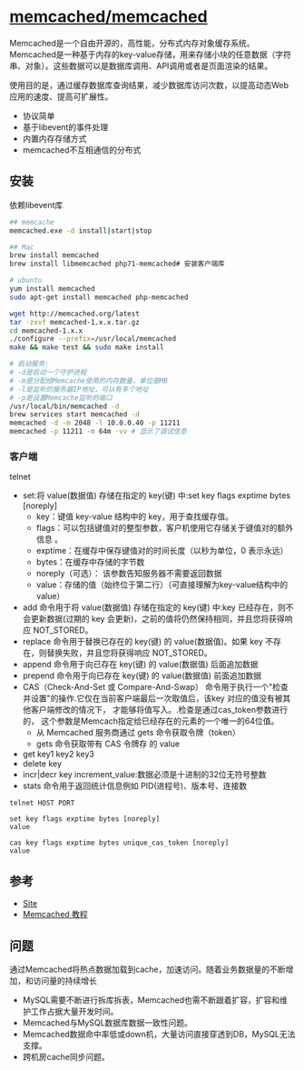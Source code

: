 # [memcached/memcached](https://github.com/memcached/memcached)

Memcached是一个自由开源的，高性能，分布式内存对象缓存系统。Memcached是一种基于内存的key-value存储，用来存储小块的任意数据（字符串、对象）。这些数据可以是数据库调用、API调用或者是页面渲染的结果。

使用目的是，通过缓存数据库查询结果，减少数据库访问次数，以提高动态Web应用的速度、提高可扩展性。

* 协议简单
* 基于libevent的事件处理
* 内置内存存储方式
* memcached不互相通信的分布式

## 安装

依赖libevent库

```sh
## memcache
memcached.exe -d install|start|stop

## Mac
brew install memcached
brew install libmemcached php71-memcached# 安装客户端库

# ubuntu
yum install memcached
sudo apt-get install memcached php-memcached

wget http://memcached.org/latest
tar -zxvf memcached-1.x.x.tar.gz
cd memcached-1.x.x
./configure --prefix=/usr/local/memcached
make && make test && sudo make install

# 启动服务:
# -d是启动一个守护进程
# -m是分配给Memcache使用的内存数量，单位是MB
# -l是监听的服务器IP地址，可以有多个地址
# -p是设置Memcache监听的端口
/usr/local/bin/memcached -d
brew services start memcached -d
memcached -d -m 2048 -l 10.0.0.40 -p 11211
memcached -p 11211 -m 64m -vv # 显示了调试信息
```

### 客户端

telnet
* set:将 value(数据值) 存储在指定的 key(键) 中:set key flags exptime bytes [noreply]
    - key：键值 key-value 结构中的 key，用于查找缓存值。
    - flags：可以包括键值对的整型参数，客户机使用它存储关于键值对的额外信息 。
    - exptime：在缓存中保存键值对的时间长度（以秒为单位，0 表示永远）
    - bytes：在缓存中存储的字节数
    - noreply（可选）： 该参数告知服务器不需要返回数据
    - value：存储的值（始终位于第二行）（可直接理解为key-value结构中的value）
* add 命令用于将 value(数据值) 存储在指定的 key(键) 中:key 已经存在，则不会更新数据(过期的 key 会更新)，之前的值将仍然保持相同，并且您将获得响应 NOT_STORED。
* replace 命令用于替换已存在的 key(键) 的 value(数据值)。如果 key 不存在，则替换失败，并且您将获得响应 NOT_STORED。
* append 命令用于向已存在 key(键) 的 value(数据值) 后面追加数据
* prepend 命令用于向已存在 key(键) 的 value(数据值) 前面追加数据
* CAS（Check-And-Set 或 Compare-And-Swap） 命令用于执行一个"检查并设置"的操作.它仅在当前客户端最后一次取值后，该key 对应的值没有被其他客户端修改的情况下， 才能够将值写入。.检查是通过cas_token参数进行的， 这个参数是Memcach指定给已经存在的元素的一个唯一的64位值。
    - 从 Memcached 服务商通过 gets 命令获取令牌（token）
    - gets 命令获取带有 CAS 令牌存 的 value
* get key1 key2 key3
* delete key
* incr|decr key increment_value:数据必须是十进制的32位无符号整数
* stats 命令用于返回统计信息例如 PID(进程号)、版本号、连接数

```
telnet HOST PORT

set key flags exptime bytes [noreply]
value

cas key flags exptime bytes unique_cas_token [noreply]
value
```

## 参考

* [Site](https://memcached.org)
* [Memcached 教程](http://www.runoob.com/memcached/memcached-tutorial.html)

## 问题

通过Memcached将热点数据加载到cache，加速访问。随着业务数据量的不断增加，和访问量的持续增长

* MySQL需要不断进行拆库拆表，Memcached也需不断跟着扩容，扩容和维护工作占据大量开发时间。
* Memcached与MySQL数据库数据一致性问题。
* Memcached数据命中率低或down机，大量访问直接穿透到DB，MySQL无法支撑。
* 跨机房cache同步问题。
